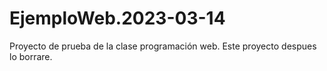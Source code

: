 # EjemploWeb.2023-03-14
Proyecto de prueba de la clase programación web.
Este proyecto despues lo borrare.
